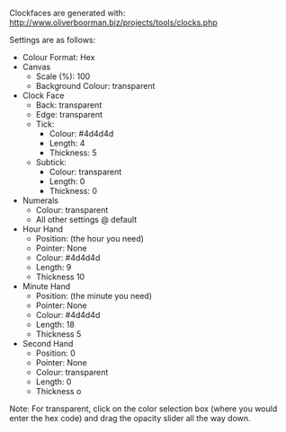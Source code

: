Clockfaces are generated with:
http://www.oliverboorman.biz/projects/tools/clocks.php

Settings are as follows:
* Colour Format: Hex
* Canvas
  * Scale (%): 100
  * Background Colour: transparent
* Clock Face
  * Back: transparent
  * Edge: transparent
  * Tick:
    * Colour: #4d4d4d
    * Length: 4
    * Thickness: 5
  * Subtick:
    * Colour: transparent
    * Length: 0
    * Thickness: 0
* Numerals
  * Colour: transparent
  * All other settings @ default
* Hour Hand
  * Position: (the hour you need)
  * Pointer: None
  * Colour: #4d4d4d
  * Length: 9
  * Thickness 10
* Minute Hand
  * Position: (the minute you need)
  * Pointer: None
  * Colour: #4d4d4d
  * Length: 18
  * Thickness 5
* Second Hand
  * Position: 0
  * Pointer: None
  * Colour: transparent
  * Length: 0
  * Thickness o
 
 
Note: For transparent, click on the color selection box (where you would enter the hex code) and drag the opacity slider all the way down.